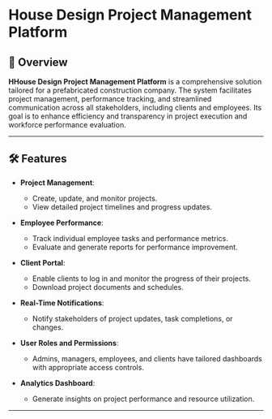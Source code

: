 # House Design Project Management Platform

## 🌟 Overview
**HHouse Design Project Management Platform** is a comprehensive solution tailored for a prefabricated construction company. The system facilitates project management, performance tracking, and streamlined communication across all stakeholders, including clients and employees. Its goal is to enhance efficiency and transparency in project execution and workforce performance evaluation.

---

## 🛠 Features
- **Project Management**:
  - Create, update, and monitor projects.
  - View detailed project timelines and progress updates.
  
- **Employee Performance**:
  - Track individual employee tasks and performance metrics.
  - Evaluate and generate reports for performance improvement.
  
- **Client Portal**:
  - Enable clients to log in and monitor the progress of their projects.
  - Download project documents and schedules.

- **Real-Time Notifications**:
  - Notify stakeholders of project updates, task completions, or changes.

- **User Roles and Permissions**:
  - Admins, managers, employees, and clients have tailored dashboards with appropriate access controls.

- **Analytics Dashboard**:
  - Generate insights on project performance and resource utilization.
  
---



